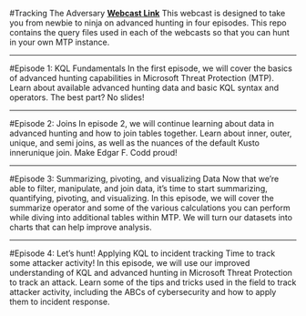 #Tracking The Adversary
**[Webcast Link](https://techcommunity.microsoft.com/t5/microsoft-threat-protection/webinar-series-unleash-the-hunter-in-you/ba-p/1509232)**
This webcast is designed to take you from newbie to ninja on advanced hunting in four episodes. This repo contains the query files used in each of the webcasts so that you can hunt in your own MTP instance.

---

#Episode 1: KQL Fundamentals
In the first episode, we will cover the basics of advanced hunting capabilities in Microsoft Threat Protection (MTP). Learn about available advanced hunting data and basic KQL syntax and operators. The best part?  No slides!

---

#Episode 2: Joins
In episode 2, we will continue learning about data in advanced hunting and how to join tables together. Learn about inner, outer, unique, and semi joins, as well as the nuances of the default Kusto innerunique join. Make Edgar F. Codd proud!

---

#Episode 3: Summarizing, pivoting, and visualizing Data
Now that we’re able to filter, manipulate, and join data, it’s time to start summarizing, quantifying, pivoting, and visualizing. In this episode, we will cover the summarize operator and some of the various calculations you can perform while diving into additional tables within MTP. We will turn our datasets into charts that can help improve analysis.

---

#Episode 4: Let’s hunt! Applying KQL to incident tracking
Time to track some attacker activity! In this episode, we will use our improved understanding of KQL and advanced hunting in Microsoft Threat Protection to track an attack. Learn some of the tips and tricks used in the field to track attacker activity, including the ABCs of cybersecurity and how to apply them to incident response.

